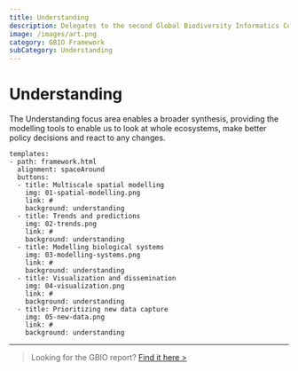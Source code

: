 ```yaml
---
title: Understanding
description: Delegates to the second Global Biodiversity Informatics Conference (GBIC2) called for a global alliance for biodiversity knowledge to align efforts to deliver current, accurate and comprehensive data, information and knowledge on the world's biodiversity. 
image: /images/art.png
category: GBIO Framework
subCategory: Understanding
---
```

Understanding
===================

The Understanding focus area enables a broader synthesis, providing the modelling tools to enable us to look at whole ecosystems, make better policy decisions and react to any changes.

<!---
styled custom component
you can have one or more buttons.
alignmenment options: left, center, spaceAround
title: what text should go below the icon
icon options are the ones provided in the icons folder. As of 3 feb 2019 those are: 
link: where to link to
background options: understanding, evidence, data, culture
-->
```styledYaml
templates:
- path: framework.html
  alignment: spaceAround
  buttons:
  - title: Multiscale spatial modelling
    img: 01-spatial-modelling.png
    link: #
    background: understanding
  - title: Trends and predictions
    img: 02-trends.png
    link: #
    background: understanding
  - title: Modelling biological systems
    img: 03-modelling-systems.png
    link: #
    background: understanding
  - title: Visualization and dissemination
    img: 04-visualization.png
    link: #
    background: understanding
  - title: Prioritizing new data capture
    img: 05-new-data.png
    link: #
    background: understanding
```

-----
> Looking for the GBIO report? [Find it here >](https://doi.org/10.15468/6jxa-yb44)